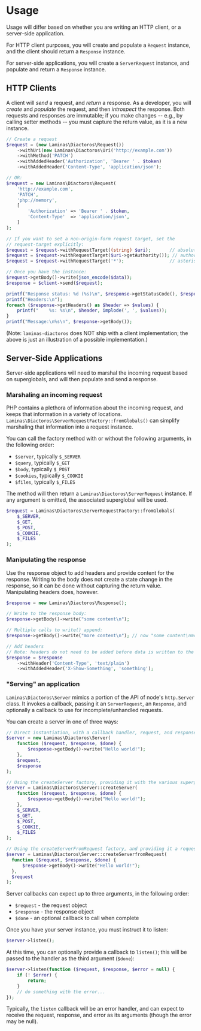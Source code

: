 # Usage

Usage will differ based on whether you are writing an HTTP client, or a server-side application.

For HTTP client purposes, you will create and populate a `Request` instance, and the client should
return a `Response` instance.

For server-side applications, you will create a `ServerRequest` instance, and populate and return a
`Response` instance.

## HTTP Clients

A client will _send_ a request, and _return_ a response. As a developer, you will _create_ and
_populate_ the request, and then _introspect_ the response.  Both requests and responses are
immutable; if you make changes -- e.g., by calling setter methods -- you must capture the return
value, as it is a new instance.

```php
// Create a request
$request = (new Laminas\Diactoros\Request())
    ->withUri(new Laminas\Diactoros\Uri('http://example.com'))
    ->withMethod('PATCH')
    ->withAddedHeader('Authorization', 'Bearer ' . $token)
    ->withAddedHeader('Content-Type', 'application/json');

// OR:
$request = new Laminas\Diactoros\Request(
    'http://example.com',
    'PATCH',
    'php://memory',
    [
        'Authorization' => 'Bearer ' . $token,
        'Content-Type'  => 'application/json',
    ]
);

// If you want to set a non-origin-form request target, set the
// request-target explicitly:
$request = $request->withRequestTarget((string) $uri);       // absolute-form
$request = $request->withRequestTarget($uri->getAuthority()); // authority-form
$request = $request->withRequestTarget('*');                 // asterisk-form

// Once you have the instance:
$request->getBody()->write(json_encode($data));
$response = $client->send($request);

printf("Response status: %d (%s)\n", $response->getStatusCode(), $response->getReasonPhrase());
printf("Headers:\n");
foreach ($response->getHeaders() as $header => $values) {
    printf("    %s: %s\n", $header, implode(', ', $values));
}
printf("Message:\n%s\n", $response->getBody());
```

(Note: `laminas-diactoros` does NOT ship with a client implementation; the above is just an
illustration of a possible implementation.)

## Server-Side Applications

Server-side applications will need to marshal the incoming request based on superglobals, and will
then populate and send a response.

### Marshaling an incoming request

PHP contains a plethora of information about the incoming request, and keeps that information in a
variety of locations. `Laminas\Diactoros\ServerRequestFactory::fromGlobals()` can simplify marshaling
that information into a request instance.

You can call the factory method with or without the following arguments, in the following order:

- `$server`, typically `$_SERVER`
- `$query`, typically `$_GET`
- `$body`, typically `$_POST`
- `$cookies`, typically `$_COOKIE`
- `$files`, typically `$_FILES`

The method will then return a `Laminas\Diactoros\ServerRequest` instance. If any argument is omitted,
the associated superglobal will be used.

```php
$request = Laminas\Diactoros\ServerRequestFactory::fromGlobals(
    $_SERVER,
    $_GET,
    $_POST,
    $_COOKIE,
    $_FILES
);
```

### Manipulating the response

Use the response object to add headers and provide content for the response.  Writing to the body
does not create a state change in the response, so it can be done without capturing the return
value. Manipulating headers does, however.

```php
$response = new Laminas\Diactoros\Response();

// Write to the response body:
$response->getBody()->write("some content\n");

// Multiple calls to write() append:
$response->getBody()->write("more content\n"); // now "some content\nmore content\n"

// Add headers
// Note: headers do not need to be added before data is written to the body!
$response = $response
    ->withHeader('Content-Type', 'text/plain')
    ->withAddedHeader('X-Show-Something', 'something');
```

### "Serving" an application

`Laminas\Diactoros\Server` mimics a portion of the API of node's `http.Server` class. It invokes a
callback, passing it an `ServerRequest`, an `Response`, and optionally a callback to use for
incomplete/unhandled requests.

You can create a server in one of three ways:

```php
// Direct instantiation, with a callback handler, request, and response
$server = new Laminas\Diactoros\Server(
    function ($request, $response, $done) {
        $response->getBody()->write("Hello world!");
    },
    $request,
    $response
);

// Using the createServer factory, providing it with the various superglobals:
$server = Laminas\Diactoros\Server::createServer(
    function ($request, $response, $done) {
        $response->getBody()->write("Hello world!");
    },
    $_SERVER,
    $_GET,
    $_POST,
    $_COOKIE,
    $_FILES
);

// Using the createServerFromRequest factory, and providing it a request:
$server = Laminas\Diactoros\Server::createServerfromRequest(
  function ($request, $response, $done) {
      $response->getBody()->write("Hello world!");
  },
  $request
);
```

Server callbacks can expect up to three arguments, in the following order:

- `$request` - the request object
- `$response` - the response object
- `$done` - an optional callback to call when complete

Once you have your server instance, you must instruct it to listen:

```php
$server->listen();
```

At this time, you can optionally provide a callback to `listen()`; this will be passed to the
handler as the third argument (`$done`):

```php
$server->listen(function ($request, $response, $error = null) {
    if (! $error) {
        return;
    }
    // do something with the error...
});
```

Typically, the `listen` callback will be an error handler, and can expect to receive the request,
response, and error as its arguments (though the error may be null).

